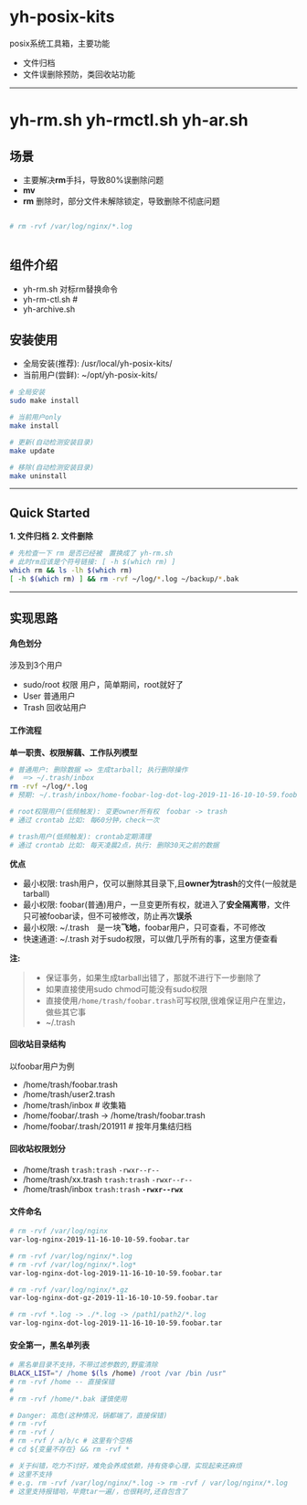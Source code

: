 # yh-posix-kits

posix系统工具箱，主要功能

- 文件归档
- 文件误删除预防，类回收站功能

---
# yh-rm.sh yh-rmctl.sh yh-ar.sh
## 场景
- 主要解决**rm**手抖，导致80%误删除问题
- **mv**
- **rm** 删除时，部分文件未解除锁定，导致删除不彻底问题
```bash

# rm -rvf /var/log/nginx/*.log



```

## 组件介绍
- yh-rm.sh  对标rm替换命令
- yh-rm-ctl.sh #
- yh-archive.sh


## 安装使用
- 全局安装(推荐): /usr/local/yh-posix-kits/
- 当前用户(尝鲜): ~/opt/yh-posix-kits/

```bash
# 全局安装
sudo make install

# 当前用户only
make install

# 更新(自动检测安装目录)
make update

# 移除(自动检测安装目录)
make uninstall
```

---
## Quick Started
**1. 文件归档**
**2. 文件删除**
```bash
# 先检查一下 rm 是否已经被　置换成了 yh-rm.sh
# 此时rm应该是个符号链接: [ -h $(which rm) ]
which rm && ls -lh $(which rm)
[ -h $(which rm) ] && rm -rvf ~/log/*.log ~/backup/*.bak
```


---
## 实现思路
#### 角色划分
涉及到3个用户
- sudo/root 权限 用户，简单期间，root就好了
- User 普通用户
- Trash 回收站用户

#### 工作流程
**单一职责、权限解藕、工作队列模型**
```bash
# 普通用户: 删除数据 => 生成tarball; 执行删除操作
#  ＝> ~/.trash/inbox
rm -rvf ~/log/*.log
# 预期: ~/.trash/inbox/home-foobar-log-dot-log-2019-11-16-10-10-59.foobar.tar

# root权限用户(低频触发): 变更owner所有权　foobar -> trash
# 通过 crontab 比如: 每60分钟，check一次

# trash用户(低频触发): crontab定期清理
# 通过 crontab 比如: 每天凌晨2点，执行: 删除30天之前的数据
```

**优点**
- 最小权限: trash用户，仅可以删除其目录下,且**owner为trash**的文件(一般就是tarball)
- 最小权限: foobar(普通)用户，一旦变更所有权，就进入了**安全隔离带**，文件只可被foobar读，但不可被修改，防止再次**误杀**
- 最小权限: ~/.trash　是一块**飞地**，foobar用户，只可查看，不可修改
- 快速通道: ~/.trash 对于sudo权限，可以做几乎所有的事，这里方便查看

**注:**
> - 保证事务，如果生成tarball出错了，那就不进行下一步删除了
> - 如果直接使用sudo chmod可能没有sudo权限
> - 直接使用`/home/trash/foobar.trash`可写权限,很难保证用户在里边，做些其它事
> - ~/.trash

#### 回收站目录结构
以foobar用户为例
- /home/trash/foobar.trash
- /home/trash/user2.trash
- /home/trash/inbox # 收集箱
- /home/foobar/.trash -> /home/trash/foobar.trash
- /home/foobar/.trash/201911 # 按年月集结归档

#### 回收站权限划分
- /home/trash `trash:trash` `-rwxr--r--`
- /home/trash/xx.trash `trash:trash` `-rwxr--r--`
- /home/trash/inbox `trash:trash` **`-rwxr--rwx`**

#### 文件命名
```bash
# rm -rvf /var/log/nginx
var-log-nginx-2019-11-16-10-10-59.foobar.tar

# rm -rvf /var/log/nginx/*.log
# rm -rvf /var/log/nginx/*.log*
var-log-nginx-dot-log-2019-11-16-10-10-59.foobar.tar

# rm -rvf /var/log/nginx/*.gz
var-log-nginx-dot-gz-2019-11-16-10-10-59.foobar.tar

# rm -rvf *.log -> ./*.log -> /path1/path2/*.log
var-log-nginx-dot-log-2019-11-16-10-10-59.foobar.tar
```

#### 安全第一，黑名单列表
```bash
# 黑名单目录不支持，不带过滤参数的,野蛮清除
BLACK_LIST="/ /home $(ls /home) /root /var /bin /usr"
# rm -rvf /home -- 直接保错
# 
# rm -rvf /home/*.bak 谨慎使用

# Danger: 高危(这种情况，锅都端了，直接保错)
# rm -rvf
# rm -rvf /
# rm -rvf / a/b/c # 这里有个空格
# cd ${变量不存在} && rm -rvf *

# 关于纠错，吃力不讨好，难免会养成依赖，持有侥幸心理，实现起来还麻烦
# 这里不支持
# e.g. rm -rvf /var/log/nginx/*.log -> rm -rvf / var/log/nginx/*.log
# 这里支持报错哈，毕竟tar一遍/，也很耗时,还自包含了
```
